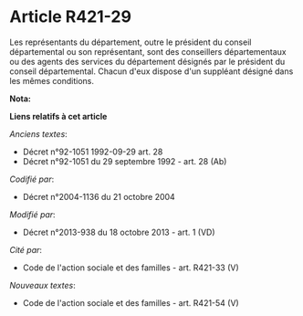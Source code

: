 # Article R421-29

Les représentants du département, outre le président du conseil départemental ou son représentant, sont des conseillers
départementaux ou des agents des services du département désignés par le président du conseil départemental. Chacun d'eux
dispose d'un suppléant désigné dans les mêmes conditions.

**Nota:**



**Liens relatifs à cet article**

_Anciens textes_:

  - Décret n°92-1051 1992-09-29 art. 28
  - Décret n°92-1051 du 29 septembre 1992 - art. 28 (Ab)

_Codifié par_:

  - Décret n°2004-1136 du 21 octobre 2004

_Modifié par_:

  - Décret n°2013-938 du 18 octobre 2013 - art. 1 (VD)

_Cité par_:

  - Code de l'action sociale et des familles - art. R421-33 (V)

_Nouveaux textes_:

  - Code de l'action sociale et des familles - art. R421-54 (V)
